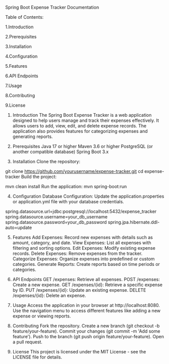 Spring Boot Expense Tracker Documentation



Table of Contents:

1.Introduction

2.Prerequisites

3.Installation

4.Configuration

5.Features

6.API Endpoints

7.Usage

8.Contributing

9.License



1. Introduction
The Spring Boot Expense Tracker is a web application designed to help users manage and track their expenses effectively. It allows users to add, view, edit, and delete expense records. The application also provides features for categorizing expenses and generating reports.


2. Prerequisites
Java 17 or higher
Maven 3.6 or higher
PostgreSQL (or another compatible database)
Spring Boot 3.x


3. Installation
Clone the repository:


git clone https://github.com/yourusername/expense-tracker.git
cd expense-tracker
Build the project:


mvn clean install
Run the application:
mvn spring-boot:run



4. Configuration
Database Configuration: Update the application.properties or application.yml file with your database credentials.


spring.datasource.url=jdbc:postgresql://localhost:5432/expense_tracker
spring.datasource.username=your_db_username
spring.datasource.password=your_db_password
spring.jpa.hibernate.ddl-auto=update


5. Features
Add Expenses: Record new expenses with details such as amount, category, and date.
View Expenses: List all expenses with filtering and sorting options.
Edit Expenses: Modify existing expense records.
Delete Expenses: Remove expenses from the tracker.
Categorize Expenses: Organize expenses into predefined or custom categories.
Generate Reports: Create reports based on time periods or categories.


6. API Endpoints
GET /expenses: Retrieve all expenses.
POST /expenses: Create a new expense.
GET /expenses/{id}: Retrieve a specific expense by ID.
PUT /expenses/{id}: Update an existing expense.
DELETE /expenses/{id}: Delete an expense.


7. Usage
Access the application in your browser at http://localhost:8080.
Use the navigation menu to access different features like adding a new expense or viewing reports.


8. Contributing
Fork the repository.
Create a new branch (git checkout -b feature/your-feature).
Commit your changes (git commit -m 'Add some feature').
Push to the branch (git push origin feature/your-feature).
Open a pull request.


9. License
This project is licensed under the MIT License - see the LICENSE file for details.
